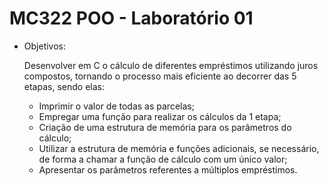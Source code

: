 # MC322 POO - Laboratório 01  

* Objetivos:

  Desenvolver em C o cálculo de diferentes empréstimos utilizando juros compostos, tornando o processo mais eficiente ao decorrer das 5 etapas, sendo elas:
  - Imprimir o valor de todas as parcelas;
  - Empregar uma função para realizar os cálculos da 1 etapa;
  - Criação de uma estrutura de memória para os parâmetros do cálculo;
  - Utilizar a estrutura de memória e funções adicionais, se necessário, de forma a chamar a função de cálculo com um único valor;
  - Apresentar os parâmetros referentes a múltiplos empréstimos.
